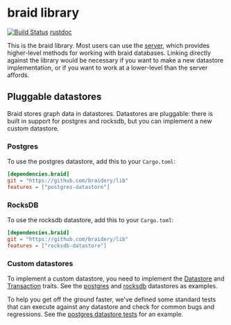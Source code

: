 # braid library

[![Build Status](https://travis-ci.org/braidery/lib.svg?branch=master)](https://travis-ci.org/braidery/lib) [rustdoc](https://braidery.github.io/apis/lib/braid/index.html)

This is the braid library. Most users can use the [server](https://github.com/braidery/braid), which provides higher-level methods for working with braid databases. Linking directly against the library would be necessary if you want to make a new datastore implementation, or if you want to work at a lower-level than the server affords.

## Pluggable datastores

Braid stores graph data in datastores. Datastores are pluggable: there is built in support for postgres and rocksdb, but you can implement a new custom datastore.

### Postgres

To use the postgres datastore, add this to your `Cargo.toml`:

```toml
[dependencies.braid]
git = "https://github.com/braidery/lib"
features = ["postgres-datastore"]
```

### RocksDB

To use the rocksdb datastore, add this to your `Cargo.toml`:

```toml
[dependencies.braid]
git = "https://github.com/braidery/lib"
features = ["rocksdb-datastore"]
```

### Custom datastores

To implement a custom datastore, you need to implement the [Datastore](https://braidery.github.io/apis/lib/braid/trait.Datastore.html) and [Transaction](https://braidery.github.io/apis/lib/braid/trait.Transaction.html) traits. See the [postgres](https://github.com/braidery/lib/blob/develop/src/pg/datastore.rs) and [rocksdb](https://github.com/braidery/lib/blob/develop/src/rdb/datastore.rs) datastores as examples.

To help you get off the ground faster, we've defined some standard tests that can execute against any datastore and check for common bugs and regressions. See the [postgres datastore tests](https://github.com/braidery/lib/blob/develop/src/pg/tests.rs) for an example.
